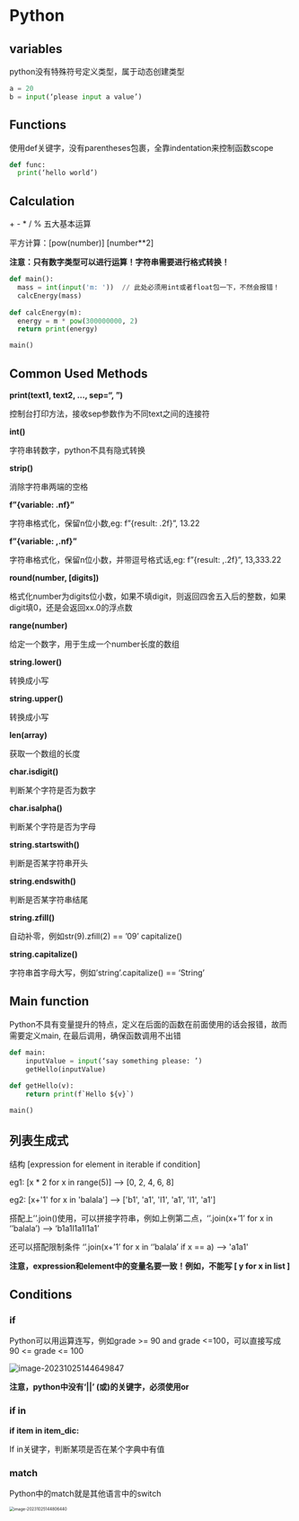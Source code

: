 # Python

## variables

python没有特殊符号定义类型，属于动态创建类型

````python
a = 20
b = input(‘please input a value’)
````



## Functions

使用def关键字，没有parentheses包裹，全靠indentation来控制函数scope	

````python
def func:
  print(‘hello world’)
````



## Calculation

\+ - * / % 五大基本运算	

平方计算：[pow(number)] [number**2]	

**注意：只有数字类型可以进行运算！字符串需要进行格式转换！**

````python
def main():	
  mass = int(input('m: '))	// 此处必须用int或者float包一下，不然会报错！
  calcEnergy(mass)	
  
def calcEnergy(m):	
  energy = m * pow(300000000, 2)	
  return print(energy)	

main()	
````





## Common Used Methods

**print(text1, text2, …, sep=“, ”)**

控制台打印方法，接收sep参数作为不同text之间的连接符

**int()**

字符串转数字，python不具有隐式转换

**strip()**

消除字符串两端的空格

**f”{variable: .nf}”** 

字符串格式化，保留n位小数,eg: f”{result: .2f}”, 13.22

**f”{variable: ,.nf}”** 

字符串格式化，保留n位小数，并带逗号格式话,eg: f”{result: ,.2f}”, 13,333.22

**round(number, [digits])**

格式化number为digits位小数，如果不填digit，则返回四舍五入后的整数，如果digit填0，还是会返回xx.0的浮点数

**range(number)**

给定一个数字，用于生成一个number长度的数组

**string.lower()**

转换成小写

**string.upper()**

转换成小写

**len(array)**

获取一个数组的长度

**char.isdigit()**

判断某个字符是否为数字

**char.isalpha()**

判断某个字符是否为字母

**string.startswith()**

判断是否某字符串开头

**string.endswith()**

判断是否某字符串结尾

**string.zfill()**

自动补零，例如str(9).zfill(2) == ’09’ capitalize()

**string.capitalize()**

字符串首字母大写，例如’string’.capitalize() == ‘String’



## Main function

Python不具有变量提升的特点，定义在后面的函数在前面使用的话会报错，故而需要定义main, 在最后调用，确保函数调用不出错

````python
def main:	
	inputValue = input(‘say something please: ’)
	getHello(inputValue)
  
def getHello(v):
	return print(f`Hello ${v}`)

main()	
````



## **列表生成式**

结构 [expression for element in iterable if condition]

eg1: [x * 2 for x in range(5)] —> [0, 2, 4, 6, 8]

eg2: [x+'1' for x in 'balala'] —> ['b1', 'a1', 'l1', 'a1', 'l1', 'a1']

搭配上’’.join()使用，可以拼接字符串，例如上例第二点，‘’.join(x+’1’ for x in ‘’balala’) —> ‘b1a1l1a1l1a1’

还可以搭配限制条件 ‘’.join(x+’1’ for x in ‘’balala’ if x == a) —> 'a1a1'

**注意，expression和element中的变量名要一致！例如，不能写 [ y for x in list ]**





## Conditions

### if

Python可以用运算连写，例如grade >= 90 and grade <=100，可以直接写成 90 <= grade <= 100

![image-20231025144649847](/Users/leo/Documents/personal/vite-press/docs/public/assets/python-basic/image-20231025144649847.png)

**注意，python中没有‘||’ (或)的关键字，必须使用or**



### if in

**if item in item_dic:**

If in关键字，判断某项是否在某个字典中有值



### match

Python中的match就是其他语言中的switch

<img src="/Users/leo/Documents/personal/vite-press/docs/public/assets/python-basic/image-20231025144806440.png" alt="image-20231025144806440" style="zoom:50%;" />